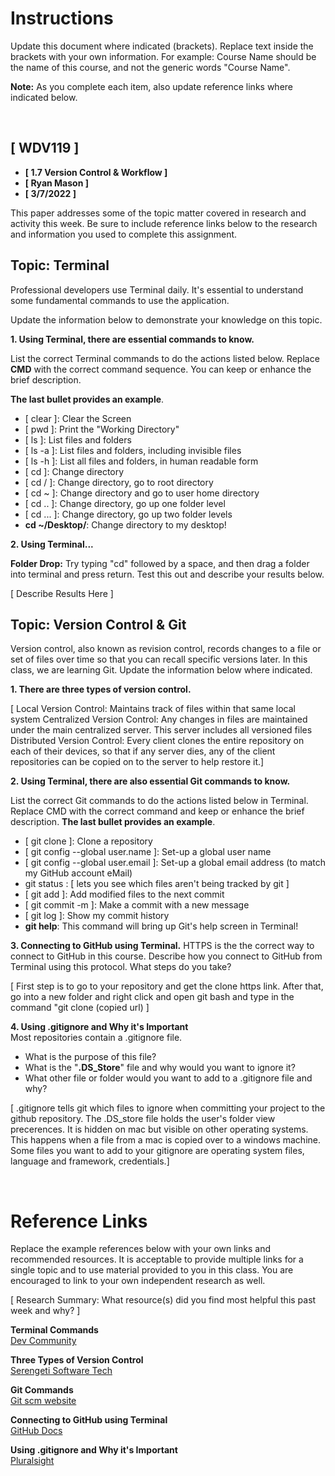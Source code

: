 # Instructions 
Update this document where indicated (brackets). Replace text inside the brackets with your own information. For example: Course Name should be the name of this course, and not the generic words "Course Name".

**Note:** As you complete each item, also update reference links where indicated below. 

<br>

## [ WDV119 ] 

* **[ 1.7 Version Control & Workflow ]**
* **[ Ryan Mason ]**
* **[ 3/7/2022 ]**

This paper addresses some of the topic matter covered in research and activity this week. Be sure to include reference links below to the research and information you used to complete this assignment.

## Topic: Terminal
Professional developers use Terminal daily. It's essential to understand some fundamental commands to use the application. 

Update the information below to demonstrate your knowledge on this topic.   

**1. Using Terminal, there are essential commands to know.**

List the correct Terminal commands to do the actions listed below. Replace **CMD** with the correct command sequence. You can keep or enhance the brief description. 

**The last bullet provides an example**.

* [ clear ]: Clear the Screen 
* [ pwd ]: Print the "Working Directory"
* [ ls ]: List files and folders
* [ ls -a ]: List files and folders, including invisible files
* [ ls -h ]: List all files and folders, in human readable form
* [ cd ]: Change directory
* [ cd / ]: Change directory, go to root directory
* [ cd ~ ]: Change directory and go to user home directory
* [ cd .. ]: Change directory, go up one folder level
* [ cd ... ]: Change directory, go up two folder levels
* **cd ~/Desktop/**: Change directory to my desktop! 


**2. Using Terminal...**

**Folder Drop:** Try typing "cd" followed by a space, and then drag a folder into terminal and press return. Test this out and describe your results below.  

[ Describe Results Here ]


## Topic: Version Control & Git
Version control, also known as revision control, records changes to a file or set of files over time so that you can recall specific versions later. In this class, we are learning Git. Update the information below where indicated.  

**1. There are three types of version control.**

[ Local Version Control: Maintains track of files within that same local system
  Centralized Version Control: Any changes in files are maintained under the main centralized server. This server includes all versioned files
  Distributed Version Control: Every client clones the entire repository on each of their devices, so that if any server dies, any of the client repositories can be copied on to the server to help restore it.]



**2. Using Terminal, there are also essential Git commands to know.**

List the correct Git commands to do the actions listed below in Terminal. Replace CMD with the correct command and keep or enhance the brief description. **The last bullet provides an example**. 

* [ git clone ]: Clone a repository
* [ git config --global user.name ]: Set-up a global user name
* [ git config --global user.email ]: Set-up a global email address (to match my GitHub account eMail)
* git status : [ lets you see which files aren't being tracked by git ]
* [ git add ]: Add modified files to the next commit
* [ git commit -m ]: Make a commit with a new message
* [ git log ]: Show my commit history
* **git help**: This command will bring up Git's help screen in Terminal!
    



**3. Connecting to GitHub using Terminal.**
HTTPS is the the correct way to connect to GitHub in this course. Describe how you connect to GitHub from Terminal using this protocol. What steps do you take? 

[ First step is to go to your repository and get the clone https link. After that, go into a new folder and right click and open git bash and type in the command "git clone (copied url) ]



**4. Using .gitignore and Why it's Important**  
Most repositories contain a .gitignore file. 

* What is the purpose of this file?  
* What is the "**.DS_Store**" file and why would you want to ignore it?
* What other file or folder would you want to add to a .gitignore file and why? 


[ .gitignore tells git which files to ignore when committing your project to the github repository. The .DS_store file holds the user's folder view precerences. It is hidden on mac but visible on other operating systems. 
This happens when a file from a mac is copied over to a windows machine. Some files you want to add to your gitignore are operating system files, language and framework, credentials.]



<br>

# Reference Links
Replace the example references below with your own links and recommended resources. It is acceptable to provide multiple links for a single topic and to use material provided to you in this class. You are encouraged to link to your own independent research as well. 

[ Research Summary: What resource(s) did you find most helpful this past week and why? ]

**Terminal Commands**  
[Dev Community](https://dev.to/kymiddleton/reference-guide-common-commands-for-terminal-6no)  

**Three Types of Version Control**  
[Serengeti Software Tech](https://serengetitech.com/tech/introduction-to-git-and-types-of-version-control-systems/)

**Git Commands**  
[Git scm website](https://git-scm.com/docs)

**Connecting to GitHub using Terminal**  
[GitHub Docs](https://docs.github.com/en/get-started/quickstart/set-up-git)

**Using .gitignore and Why it's Important**  
[Pluralsight](https://www.pluralsight.com/guides/how-to-use-gitignore-file)




